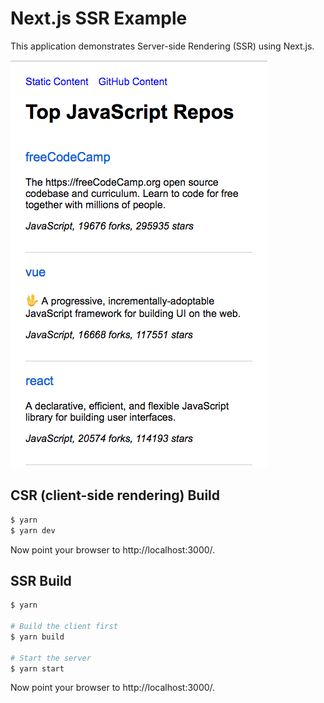 Next.js SSR Example
================

This application demonstrates Server-side Rendering (SSR) using Next.js.

![Screen Shot](assets/screen-shot.png)

CSR (client-side rendering) Build
---------------------------------
```bash
$ yarn
$ yarn dev
```

Now point your browser to http://localhost:3000/.

SSR Build
---------
```bash
$ yarn

# Build the client first
$ yarn build

# Start the server
$ yarn start
```

Now point your browser to http://localhost:3000/.
